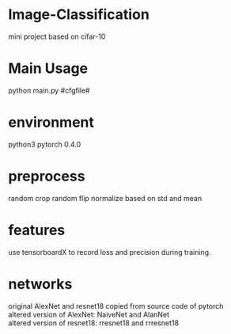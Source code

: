 # Image-Classification
mini project based on cifar-10
# Main Usage
python main.py #cfgfile#
# environment
python3 pytorch 0.4.0
# preprocess
random crop
random flip
normalize based on std and mean
# features
use tensorboardX to record loss and precision during training.
# networks
original AlexNet and resnet18 copied from source code of pytorch  
altered version of AlexNet: NaiveNet and AlanNet  
altered version of resnet18: rresnet18 and rrresnet18
